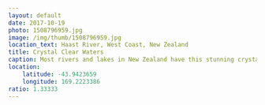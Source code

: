 ```yaml
---
layout: default
date: 2017-10-19
photo: 1508796959.jpg
image: /img/thumb/1508796959.jpg
location_text: Haast River, West Coast, New Zealand
title: Crystal Clear Waters
caption: Most rivers and lakes in New Zealand have this stunning crystal clear water. It is so clear it is almost hard to distinguish if those rocks are under water or not! (they are).
location:
    latitude: -43.9423659
    longitude: 169.2223386
ratio: 1.33333
---
```

